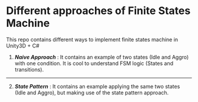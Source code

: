 # Different approaches of Finite States Machine
This repo contains different ways to implement finite states machine in Unity3D + C#

1. ***Naive Approach*** : It contains an example of two states (Idle and Aggro) with one condition. It is cool to understand FSM logic (States and transitions).
---
2. ***State Pattern*** : It contains an example applying the same two states (Idle and Aggro), but making use of the state pattern approach.

